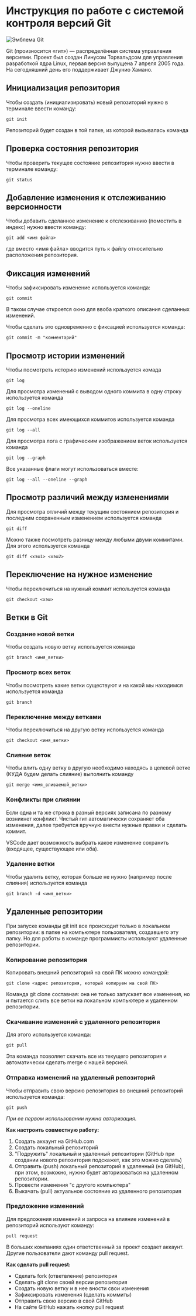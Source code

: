 # **Инструкция по работе с системой контроля версий Git**

![Эмблема Git](git.jpg)

Git (произносится «гит») — распределённая система управления версиями. Проект был создан Линусом Торвальдсом для управления разработкой ядра Linux, первая версия выпущена 7 апреля 2005 года. На сегодняшний день его поддерживает Джунио Хамано.

## Инициализация репозитория

Чтобы создать (инициализировать) новый репозиторий нужно в терминале ввести команду:

    git init

Репозиторий будет создан в той папке, из которой вызывалась команда

## Проверка состояния репозитория

Чтобы проверить текущее состояние репозитория нужно ввести в терминале команду:

    git status

## Добавление изменения к отслеживанию версионности

Чтобы добавить сделанное изменение к отслеживанию (поместить в индекс) нужно ввести команду:

    git add <имя файла>

где вместо <имя файла> вводится путь к файлу относительно расположения репозитория.

## Фиксация изменений

Чтобы зафиксировать изменение используется команда:

    git commit

В таком случае откроется окно для ввоба краткого описания сделанных изменений.

Чтобы сделать это одновременно с фиксацией используется команда:

    git commit -m "комментарий"

## Просмотр истории изменений

Чтобы посмотреть историю изменений используется комада

    git log

Для просмотра изменений с выводом одного коммита в одну строку используется команда

    git log --oneline

Для просмотра всех имеющихся коммитов используется команда

    git log --all

Для просмотра лога с графическим изображением веток используется команда

    git log --graph

Все указанные флаги могут использоваться вместе:

    git log --all --oneline --graph

## Просмотр различий между изменениями

Для просмотра отличий между текущим состоянием репозитория и последним сохраненным изменением используется команда

    git diff

Можно также посмотреть разницу между любыми двуми коммитами. Для этого используется команда

    git diff <хэш1> <хэш2>

## Переключение на нужное изменение

Чтобы переключиться на нужный коммит используется команда

    git checkout <хэш>

## Ветки в Git

### Создание новой ветки

Чтобы создать новую ветку используется команда

    git branch <имя_ветки>

### Просмотр всех веток

Чтобы посмотреть какие ветки существуют и на какой мы находимся используется команда

    git branch

### Переключение между ветками

Чтобы переключиться на другую ветку используется команда

    git checkout <имя_ветки>

### Слияние веток

Чтобы влить одну ветку в другую необходимо находясь в целевой ветке (КУДА будем делать слияние) выполнить команду

    git merge <имя_вливаемой_ветки>

### Конфликты при слиянии

Если одна и та же строка в разный версиях записана по разному возникнет конфликт.
Чистый гит автоматически сохраняет оба изменения, далее требуется вручную внести нужные правки и сделать коммит.

VSСode дает возможность выбрать какое изменение сохранить (входящее, существующее или оба).

### Удаление ветки

Чтобы удалить ветку, которая больше не нужно (например после слияния) используется команда

    git branch -d <имя_ветки>

## Удаленные репозитории

При запуске команды git init все происходит только в локальном репозитории: в папке на компьютере пользователя, создавшего эту папку. Но для работы в команде программисты используют удаленные репозитории.

### Копирование репозитория

Копировать внешний репозиторий на свой ПК можно командой:

    git clone <адрес репозитория, который копируем на свой ПК>

Команда git clone  составная: она не только запускает все изменения, но и пытается слить все ветки на локальном компьютере и удаленном репозитории.

### Скачивание изменений с удаленного репозитория

Для этого используется команда:

    git pull

Эта команда позволяет скачать все из текущего репозитория и автоматически сделать merge с нашей версией.

### Отправка изменений на удаленный репозиторий

Чтобы отправить свою версию репозитория во внешний репозиторий используется команда:

    git push

*При ее первом использовании нужна авторизация.*

**Как настроить совместную работу:**

1. Создать аккаунт на GitHub.com
2. Создать локальный репозиторий
3. "Подружить" локальный и удаленный репозитории (GitHub при создании нового репозитория подскажет, как это можно сделать)
4. Отправить (push) локальный репозиторий в удаленный (на GitHub), при этом, возможно, нужно будет авторизоваться на удаленном репозитории.
5. Провести изменения "с другого компьютера"
6. Выкачать (pull) актуальное состояние из удаленного репозитория

### Предложение изменений

Для предложения изменений и запроса на влияние изменений в репозиторий используют команду:

    pull request

В больших компаниях один ответственный за проект создает аккаунт. Другие пользователи дают команду pull request.

**Как сделать pull request:**

* Сделать fork (ответвление) репозитория
* Сделать git clone своей версии репозитория
* Создать новую ветку и в нее вности свои изменения
* Зафиксировать изменения (сделать коммиты)
* Отправить свою версию в свой GitHub
* На сайте GitHub  нажать кнопку pull request
